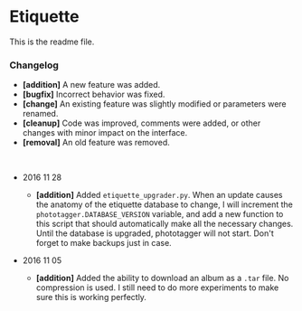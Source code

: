 Etiquette
=========

This is the readme file.

### Changelog

- **[addition]** A new feature was added.
- **[bugfix]** Incorrect behavior was fixed.
- **[change]** An existing feature was slightly modified or parameters were renamed.
- **[cleanup]** Code was improved, comments were added, or other changes with minor impact on the interface.
- **[removal]** An old feature was removed.

&nbsp;

- 2016 11 28
    - **[addition]** Added `etiquette_upgrader.py`. When an update causes the anatomy of the etiquette database to change, I will increment the `phototagger.DATABASE_VERSION` variable, and add a new function to this script that should automatically make all the necessary changes. Until the database is upgraded, phototagger will not start. Don't forget to make backups just in case.

- 2016 11 05
    - **[addition]** Added the ability to download an album as a `.tar` file. No compression is used. I still need to do more experiments to make sure this is working perfectly.

